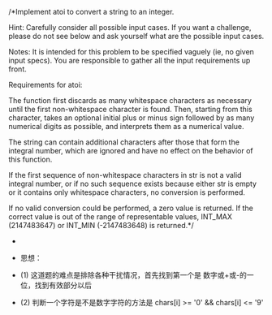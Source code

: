 /*Implement atoi to convert a string to an integer.

 Hint: Carefully consider all possible input cases. If you want a challenge, please do not see below and ask yourself what are the possible input cases.

 Notes: It is intended for this problem to be specified vaguely (ie, no given input specs). You are responsible to gather all the input requirements up front.


 Requirements for atoi:

  The function first discards as many whitespace characters as necessary until the first non-whitespace character is found. Then, starting from this character, takes an optional initial plus or minus sign followed by as many numerical digits as possible, and interprets them as a numerical value.

   The string can contain additional characters after those that form the integral number, which are ignored and have no effect on the behavior of this function.

   If the first sequence of non-whitespace characters in str is not a valid integral number, or if no such sequence exists because either str is empty or it contains only whitespace characters, no conversion is performed.

  If no valid conversion could be performed, a zero value is returned. If the correct value is out of the range of representable values, INT_MAX (2147483647) or INT_MIN (-2147483648) is returned.*/

 
* 
* 思想：

* (1) 这道题的难点是排除各种干扰情况，首先找到第一个是 数字或+或-的一位，找到有效部分以后

* (2) 判断一个字符是不是数字字符的方法是 chars[i] >= '0' && chars[i] <= '9'

